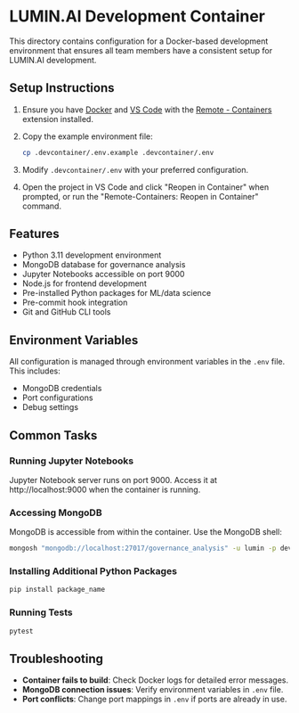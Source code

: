 # LUMIN.AI Development Container

This directory contains configuration for a Docker-based development environment that ensures all team members have a consistent setup for LUMIN.AI development.

## Setup Instructions

1. Ensure you have [Docker](https://www.docker.com/get-started) and [VS Code](https://code.visualstudio.com/) with the [Remote - Containers](https://marketplace.visualstudio.com/items?itemName=ms-vscode-remote.remote-containers) extension installed.

2. Copy the example environment file:
   ```bash
   cp .devcontainer/.env.example .devcontainer/.env
   ```

3. Modify `.devcontainer/.env` with your preferred configuration.

4. Open the project in VS Code and click "Reopen in Container" when prompted, or run the "Remote-Containers: Reopen in Container" command.

## Features

- Python 3.11 development environment
- MongoDB database for governance analysis
- Jupyter Notebooks accessible on port 9000
- Node.js for frontend development
- Pre-installed Python packages for ML/data science
- Pre-commit hook integration
- Git and GitHub CLI tools

## Environment Variables

All configuration is managed through environment variables in the `.env` file. This includes:

- MongoDB credentials
- Port configurations
- Debug settings

## Common Tasks

### Running Jupyter Notebooks

Jupyter Notebook server runs on port 9000. Access it at http://localhost:9000 when the container is running.

### Accessing MongoDB

MongoDB is accessible from within the container. Use the MongoDB shell:

```bash
mongosh "mongodb://localhost:27017/governance_analysis" -u lumin -p devpassword
```

### Installing Additional Python Packages

```bash
pip install package_name
```

### Running Tests

```bash
pytest
```

## Troubleshooting

- **Container fails to build**: Check Docker logs for detailed error messages.
- **MongoDB connection issues**: Verify environment variables in `.env` file.
- **Port conflicts**: Change port mappings in `.env` if ports are already in use.
